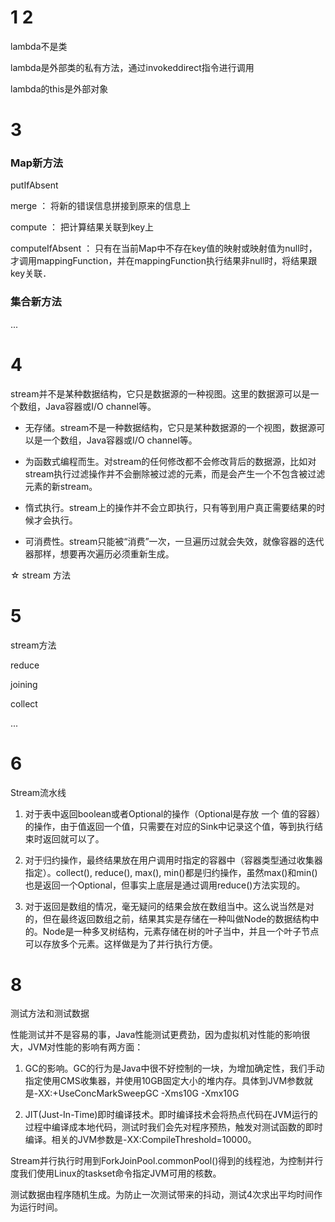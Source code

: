 # 1 2

lambda不是类

lambda是外部类的私有方法，通过invokeddirect指令进行调用

lambda的this是外部对象

# 3 

### Map新方法

putIfAbsent

merge ： 将新的错误信息拼接到原来的信息上

compute ： 把计算结果关联到key上

computeIfAbsent ： 只有在当前Map中不存在key值的映射或映射值为null时，才调用mappingFunction，并在mappingFunction执行结果非null时，将结果跟key关联．

### 集合新方法

...

# 4

stream并不是某种数据结构，它只是数据源的一种视图。这里的数据源可以是一个数组，Java容器或I/O channel等。

* 无存储。stream不是一种数据结构，它只是某种数据源的一个视图，数据源可以是一个数组，Java容器或I/O channel等。

* 为函数式编程而生。对stream的任何修改都不会修改背后的数据源，比如对stream执行过滤操作并不会删除被过滤的元素，而是会产生一个不包含被过滤元素的新stream。

* 惰式执行。stream上的操作并不会立即执行，只有等到用户真正需要结果的时候才会执行。

* 可消费性。stream只能被“消费”一次，一旦遍历过就会失效，就像容器的迭代器那样，想要再次遍历必须重新生成。

☆ stream 方法

# 5

stream方法

reduce

joining

collect

...

# 6

Stream流水线

1. 对于表中返回boolean或者Optional的操作（Optional是存放 一个 值的容器）的操作，由于值返回一个值，只需要在对应的Sink中记录这个值，等到执行结束时返回就可以了。

2. 对于归约操作，最终结果放在用户调用时指定的容器中（容器类型通过收集器指定）。collect(), reduce(), max(), min()都是归约操作，虽然max()和min()也是返回一个Optional，但事实上底层是通过调用reduce()方法实现的。

3. 对于返回是数组的情况，毫无疑问的结果会放在数组当中。这么说当然是对的，但在最终返回数组之前，结果其实是存储在一种叫做Node的数据结构中的。Node是一种多叉树结构，元素存储在树的叶子当中，并且一个叶子节点可以存放多个元素。这样做是为了并行执行方便。

# 8

测试方法和测试数据

性能测试并不是容易的事，Java性能测试更费劲，因为虚拟机对性能的影响很大，JVM对性能的影响有两方面：

1. GC的影响。GC的行为是Java中很不好控制的一块，为增加确定性，我们手动指定使用CMS收集器，并使用10GB固定大小的堆内存。具体到JVM参数就是-XX:+UseConcMarkSweepGC -Xms10G -Xmx10G

2. JIT(Just-In-Time)即时编译技术。即时编译技术会将热点代码在JVM运行的过程中编译成本地代码，测试时我们会先对程序预热，触发对测试函数的即时编译。相关的JVM参数是-XX:CompileThreshold=10000。

Stream并行执行时用到ForkJoinPool.commonPool()得到的线程池，为控制并行度我们使用Linux的taskset命令指定JVM可用的核数。

测试数据由程序随机生成。为防止一次测试带来的抖动，测试4次求出平均时间作为运行时间。